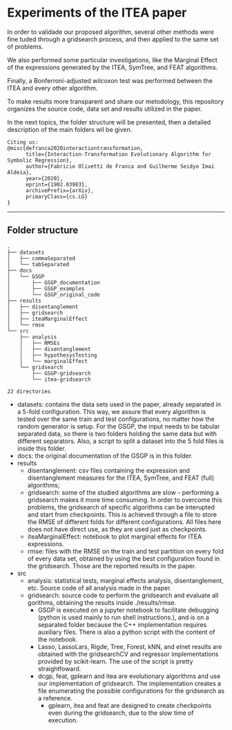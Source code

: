 # Experiments of the ITEA paper

In order to validade our proposed algorithm, several other methods were fine tuded through a gridsearch process, and then applied to the same set of problems.

We also performed some particular investigations, like the Marginal Effect of the expressions generated by the ITEA, SymTree, and FEAT algorithms.

Finally, a Bonferroni-adjusted wilcoxon test was performed between the ITEA and every other algorithm.

To make results more transparent and share our metodology, this repository organizes the source code, data set and results utilized in the paper. 

In the next topics, the folder structure will be presented, then a detailed description of the main folders wil be given.

    Citing us:
    @misc{defranca2020interactiontransformation,
          title={Interaction-Transformation Evolutionary Algorithm for Symbolic Regression}, 
          author={Fabricio Olivetti de Franca and Guilherme Seidyo Imai Aldeia},
          year={2020},
          eprint={1902.03983},
          archivePrefix={arXiv},
          primaryClass={cs.LG}
    }

-----
## Folder structure

```
.
├── datasets 
│   ├── commaSeparated
│   └── tabSeparated
├── docs
│   └── GSGP
│       ├── GSGP_documentation
│       ├── GSGP_examples
│       └── GSGP_original_code
├── results
│   ├── disentanglement
│   ├── gridsearch
│   ├── iteaMarginalEffect
│   └── rmse
└── src
    ├── analysis
    │   ├── RMSEs
    │   ├── disentanglement
    │   ├── hypothesysTesting
    │   └── marginalEffect
    └── gridsearch
        ├── GSGP-gridsearch
        └── itea-gridsearch

22 directories                                                                     
```

* datasets: contains the data sets used in the paper, already separated in a 5-fold configuration. This way, we assure that every algorithm is tested over the same train and test configurations, no matter how the random generator is setup. For the GSGP, the input needs to be tabular separated data, so there is two folders holding the same data but with different separators. Also, a script to split a dataset into the 5 fold files is inside this folder.
* docs: the original documentation of the GSGP is in this folder.
* results
    * disentanglement: csv files containing the expression and disentanglement measures for the ITEA, SymTree, and FEAT (full) algorithms; 
    * gridsearch: some of the studied algorithms are slow - performing a gridsearch makes it more time consuming. In order to overcome this problems, the gridsearch of specific algorithms can be interupted and start from checkpoints. This is achieved through a file to store the RMSE of different folds for different configurations. All files here does not have direct use, as they are used just as checkpoints.
    * iteaMarginalEffect: notebook to plot marginal effects for ITEA expressions.
    * rmse: files with the RMSE on the train and test partition on every fold of every data set, obtained by using the best configuration found in the gridsearch. Those are the reported results in the paper.
* src
    * analysis: statistical tests, marginal effects analysis, disentanglement, etc. Source code of all analysis made in the paper.
    * gridsearch: source code to perform the gridsearch and evaluate all gorithms, obtaining the results inside ./results/rmse.
        * GSGP is executed on a jupyter notebook to facilitate debugging (python is used mainly to run shell instructions.), and is on a separated folder because the C++ implementation requires auxiliary files. There is also a python script with the content of the notebook.
        * Lasso, LassoLars, Rigde, Tree, Forest, kNN, and elnet results are obtained with the gridsearchCV and regressor implementations provided by scikit-learn. The use of the script is pretty straightfoward.
        * dcgp, feat, gplearn and itea are evolutionary algorithms and use our implementation of gridsearch. The implementation creates a file enumerating the possible configurations for the gridsearch as a reference.
            * gplearn, itea and feat are designed to create checkpoints even during the gridsearch, due to the slow time of execution.